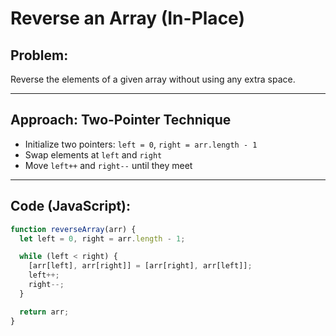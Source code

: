 # Reverse an Array (In-Place)

## Problem:
Reverse the elements of a given array without using any extra space.

---

## Approach: Two-Pointer Technique

- Initialize two pointers: `left = 0`, `right = arr.length - 1`
- Swap elements at `left` and `right`
- Move `left++` and `right--` until they meet

---

## Code (JavaScript):

```js
function reverseArray(arr) {
  let left = 0, right = arr.length - 1;

  while (left < right) {
    [arr[left], arr[right]] = [arr[right], arr[left]];
    left++;
    right--;
  }

  return arr;
}